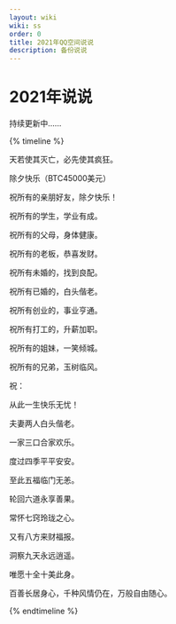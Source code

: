 ```yaml
---
layout: wiki
wiki: ss
order: 0
title: 2021年QQ空间说说
description: 备份说说
---
```

# 2021年说说

持续更新中......

{% timeline %}
<!-- node 2021 年 4 月 3 日 -->
天若使其灭亡，必先使其疯狂。

<!-- node 2021 年 2 月 11 日 -->
除夕快乐（BTC45000美元）

<!-- node 2021 年 2 月 11 日 -->

祝所有的亲朋好友，除夕快乐！

祝所有的学生，学业有成。

祝所有的父母，身体健康。

祝所有的老板，恭喜发财。

祝所有未婚的，找到良配。

祝所有已婚的，白头偕老。

祝所有创业的，事业亨通。

祝所有打工的，升薪加职。

祝所有的姐妹，一笑倾城。

祝所有的兄弟，玉树临风。

祝：

从此一生快乐无忧！

夫妻两人白头偕老。

一家三口合家欢乐。

度过四季平平安安。

至此五福临门无恙。

轮回六道永享善果。

常怀七窍玲珑之心。

又有八方来财福报。

洞察九天永远逍遥。

唯愿十全十美此身。

百善长居身心，千种风情仍在，万般自由随心。



{% endtimeline %}
